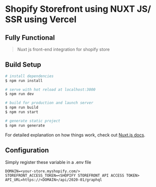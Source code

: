 # Shopify Storefront using NUXT JS/ SSR using Vercel

## Fully Functional

> Nuxt js front-end integration for shopify store

## Build Setup

``` bash
# install dependencies
$ npm run install

# serve with hot reload at localhost:3000
$ npm run dev

# build for production and launch server
$ npm run build
$ npm run start

# generate static project
$ npm run generate
```

For detailed explanation on how things work, check out [Nuxt.js docs](https://nuxtjs.org).

## Configuration

Simply register these variable in a .env file

```dotenv
DOMAIN=<your-store.myshopify.com/>
STOREFRONT_ACCESS_TOKEN=<SHOPIFY STOREFRONT API ACCESS TOKEN>
API_URL=https://<DOMAIN>/api/2020-01/graphql
```
